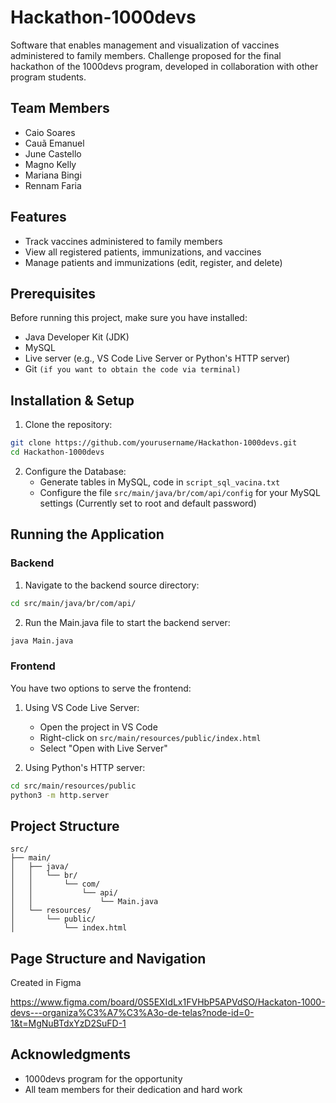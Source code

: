 # Hackathon-1000devs

Software that enables management and visualization of vaccines administered to family members.
Challenge proposed for the final hackathon of the 1000devs program, developed in collaboration with other program students.

## Team Members
  - Caio Soares
  - Cauã Emanuel
  - June Castello
  - Magno Kelly
  - Mariana Bingi
  - Rennam Faria

## Features
- Track vaccines administered to family members
- View all registered patients, immunizations, and vaccines
- Manage patients and immunizations (edit, register, and delete)

## Prerequisites
Before running this project, make sure you have installed:
- Java Developer Kit (JDK)
- MySQL
- Live server (e.g., VS Code Live Server or Python's HTTP server)
- Git `(if you want to obtain the code via terminal)`

## Installation & Setup
1. Clone the repository:
```bash
git clone https://github.com/yourusername/Hackathon-1000devs.git
cd Hackathon-1000devs
```

2. Configure the Database:
   - Generate tables in MySQL, code in `script_sql_vacina.txt`
   - Configure the file `src/main/java/br/com/api/config` for your MySQL settings (Currently set to root and default password)

## Running the Application
### Backend
1. Navigate to the backend source directory:
```bash
cd src/main/java/br/com/api/
```

2. Run the Main.java file to start the backend server:
```bash
java Main.java
```

### Frontend
You have two options to serve the frontend:

1. Using VS Code Live Server:
   - Open the project in VS Code
   - Right-click on `src/main/resources/public/index.html`
   - Select "Open with Live Server"

2. Using Python's HTTP server:
```bash
cd src/main/resources/public
python3 -m http.server
```

## Project Structure
```
src/
├── main/
│   ├── java/
│   │   └── br/
│   │       └── com/
│   │           └── api/
│   │               └── Main.java
│   └── resources/
│       └── public/
│           └── index.html
```

## Page Structure and Navigation
Created in Figma

https://www.figma.com/board/0S5EXIdLx1FVHbP5APVdSO/Hackaton-1000-devs---organiza%C3%A7%C3%A3o-de-telas?node-id=0-1&t=MgNuBTdxYzD2SuFD-1

## Acknowledgments
- 1000devs program for the opportunity
- All team members for their dedication and hard work
